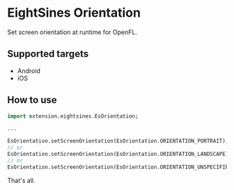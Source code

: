 # EightSines Orientation

Set screen orientation at runtime for OpenFL.

## Supported targets

  - Android
  - iOS

## How to use

```haxe
import extension.eightsines.EsOrientation;

...

EsOrientation.setScreenOrientation(EsOrientation.ORIENTATION_PORTRAIT);
// or
EsOrientation.setScreenOrientation(EsOrientation.ORIENTATION_LANDSCAPE);
// or
EsOrientation.setScreenOrientation(EsOrientation.ORIENTATION_UNSPECIFIED);
```

That's all.
